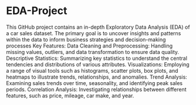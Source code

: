 # EDA-Project
This GitHub project contains an in-depth Exploratory Data Analysis (EDA) of a car sales dataset. The primary goal is to uncover insights and patterns within the data to inform business strategies and decision-making processes
Key Features:
Data Cleaning and Preprocessing: Handling missing values, outliers, and data transformation to ensure data quality.
Descriptive Statistics: Summarizing key statistics to understand the central tendencies and distributions of various attributes.
Visualizations: Employing a range of visual tools such as histograms, scatter plots, box plots, and heatmaps to illustrate trends, relationships, and anomalies.
Trend Analysis: Examining sales trends over time, seasonality, and identifying peak sales periods.
Correlation Analysis: Investigating relationships between different features, such as price, mileage, car make, and year.


